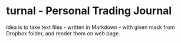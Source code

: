 # turnal - Personal Trading Journal

Idea is to take text files - written in Markdown - with given mask from Dropbox
folder, and render them on web page.
